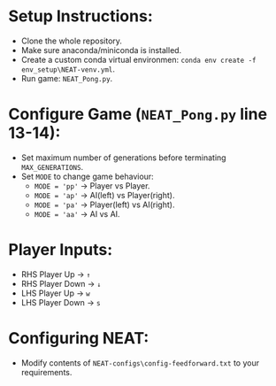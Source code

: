  # Setup Instructions:
 * Clone the whole repository.
 * Make sure anaconda/miniconda is installed.
 * Create a custom conda virtual environmen: `conda env create -f env_setup\NEAT-venv.yml`.
 * Run game: `NEAT_Pong.py`.

 # Configure Game (`NEAT_Pong.py` line 13-14):
 * Set maximum number of generations before terminating `MAX_GENERATIONS`.
 * Set `MODE` to change game behaviour:
    * `MODE = 'pp'` → Player vs Player.
    * `MODE = 'ap'` → AI(left) vs Player(right).
    * `MODE = 'pa'` → Player(left) vs AI(right).
    * `MODE = 'aa'` → AI vs AI.

# Player Inputs:
 * RHS Player Up → `↑`
 * RHS Player Down → `↓`
 * LHS Player Up → `w`
 * LHS Player Down → `s`

 # Configuring NEAT:
 * Modify contents of `NEAT-configs\config-feedforward.txt` to your requirements.